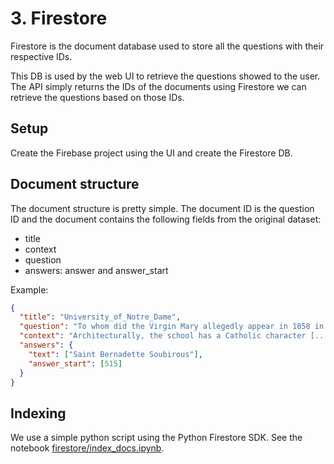 # 3. Firestore

Firestore is the document database used to store all the questions with their respective IDs.

This DB is used by the web UI to retrieve the questions showed to the user.
The API simply returns the IDs of the documents using Firestore we can retrieve the questions based on those IDs.

## Setup

Create the Firebase project using the UI and create the Firestore DB.

## Document structure

The document structure is pretty simple. The document ID is the question ID and the document contains the following fields from the original dataset:

- title
- context
- question
- answers: answer and answer_start

Example:

```json
{
  "title": "University_of_Notre_Dame",
  "question": "To whom did the Virgin Mary allegedly appear in 1858 in Lourdes France?",
  "context": "Architecturally, the school has a Catholic character [...]",
  "answers": {
    "text": ["Saint Bernadette Soubirous"],
    "answer_start": [515]
  }
}
```

## Indexing

We use a simple python script using the Python Firestore SDK.
See the notebook [firestore/index_docs.ipynb](/firestore/index_docs.ipynb).
